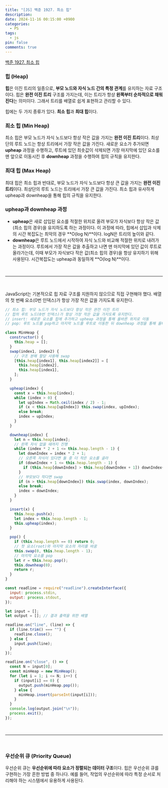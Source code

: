 ```yaml
---
title: "[JS] 백준 1927. 최소 힙"
description: 
date: 2024-11-16 00:15:00 +0900
categories:
  - PS
tags:
  - js
pin: false
comments: true
---
```

[백준 1927. 최소 힙](https://www.acmicpc.net/problem/1927)
<br/>
### 힙 (Heap)

**힙**은 이진 트리의 일종으로, **부모 노드와 자식 노드 간의 특정 관계**를 유지하는 자료 구조이다. 힙은 **완전 이진 트리** 구조를 가지는데, 이는 트리가 항상 **왼쪽부터 순차적으로 채워진다**는 의미이다. 그래서 트리를 배열로 쉽게 표현하고 관리할 수 있다.

힙에는 두 가지 종류가 있다. **최소 힙**과 **최대 힙**이다. 

### 최소 힙 (Min Heap)

최소 힙은 부모 노드가 자식 노드보다 항상 작은 값을 가지는 **완전 이진 트리**이다. 최상단의 루트 노드는 항상 트리에서 가장 작은 값을 가진다. 새로운 요소가 추가되면 **upheap** 과정을 수행하고, 루트에 있던 최솟값이 삭제되면 가장 마지막에 있던 요소를 맨 앞으로 이동시킨 후 **downheap** 과정을 수행하여 힙의 규칙을 유지한다.

### 최대 힙 (Max Heap)

최대 힙은 최소 힙과 반대로, 부모 노드가 자식 노드보다 항상 큰 값을 가지는 **완전 이진 트리**이다. 최상단의 루트 노드는 트리에서 가장 큰 값을 가진다. 최소 힙과 유사하게 upheap과 downheap을 통해 힙의 규칙을 유지한다.

### upheap과 downheap 과정

- **upheap**은 새로 삽입된 요소를 적절한 위치로 올려 부모가 자식보다 항상 작은 값(최소 힙의 경우)을 유지하도록 하는 과정이다. 이 과정에 따라, 힙에서 삽입과 삭제의 시간 복잡도는 최악의 경우 **O(log N)**이다. logN은 트리의 높이와 같다.
- **downheap**은 루트 노드에서 시작하여 자식 노드와 비교해 적절한 위치로 내려가는 과정이다. 루트에서 가장 작은 값을 추출하고 나면 맨 마지막에 있던 값이 루트로 올라가는데, 이때 부모가 자식보다 작은 값(최소 힙의 경우)을 항상 유지하기 위해 사용된다. 시간복잡도는 upheap과 동일하게 **O(log N)**이다.

<br/>

___
<br/>

JavaScript는 기본적으로 힙 자료 구조를 지원하지 않으므로 직접 구현해야 했다. 배열의 첫 번째 요소(0번 인덱스)가 항상 가장 작은 값을 가지도록 유지한다.

```js
// 최소 힙: 부모 노드가 자식 노드보다 항상 작은 완전 이진 트리
// 힙의 루트 노드(0번 인덱스)가 항상 가장 작은 값을 가지도록 유지한다.
// insert: 새로운 요소를 힙에 추가하고 upheap 과정을 통해 올바른 위치로 이동
// pop: 루트 노드를 pop하고 마지막 노드를 루트로 이동한 뒤 downheap 과정을 통해 올바른 위치로 이동

class MinHeap {
  constructor() {
    this.heap = [];
  }
  swap(index1, index2) {
    // 구조 분해 할당 사용해 swap
    [this.heap[index1], this.heap[index2]] = [
      this.heap[index2],
      this.heap[index1],
    ];
  }

  upheap(index) {
    const x = this.heap[index];
    while (index > 0) {
      let upIndex = Math.ceil(index / 2) - 1;
      if (x < this.heap[upIndex]) this.swap(index, upIndex);
      else break;
      index = upIndex;
    }
  }

  downheap(index) {
    let n = this.heap[index];
    // 왼쪽 자식 없을 때까지 진행
    while (index * 2 + 1 <= this.heap.length - 1) {
      let downIndex = index * 2 + 1;
      // 오른쪽 자식이 있다면 둘 중 더 작은 요소를 골라
      if (downIndex + 1 <= this.heap.length - 1) {
        if (this.heap[downIndex] > this.heap[downIndex + 1]) downIndex++;
      }
      // 부모보다 작다면 swap
      if (n > this.heap[downIndex]) this.swap(index, downIndex);
      else break;
      index = downIndex;
    }
  }

  insert(x) {
    this.heap.push(x);
    let index = this.heap.length - 1;
    this.upheap(index);
  }

  pop() {
    if (this.heap.length == 0) return 0;
    // 첫 요소(root)와 마지막 요소의 자리를 바꿈
    this.swap(0, this.heap.length - 1);
    // 마지막 요소를 pop
    let r = this.heap.pop();
    this.downheap(0);
    return r;
  }
}

const readline = require("readline").createInterface({
  input: process.stdin,
  output: process.stdout,
});

let input = [];
let output = []; // 결과 출력을 위한 배열

readline.on("line", (line) => {
  if (line.trim() === "") {
    readline.close();
  } else {
    input.push(line);
  }
});

readline.on("close", () => {
  const N = input[0];
  const minHeap = new MinHeap();
  for (let i = 1; i <= N; i++) {
    if (input[i] == 0) {
      output.push(minHeap.pop());
    } else {
      minHeap.insert(parseInt(input[i]));
    }
  }
  console.log(output.join("\n"));
  process.exit();
});

```

<br/>

___

<br/>

### 우선순위 큐 (Priority Queue)

우선순위 큐는 **우선순위에 따라 요소가 정렬되는 데이터 구조**이다. 힙은 우선순위 큐를 구현하는 가장 흔한 방법 중 하나다. 예를 들어, 작업의 우선순위에 따라 특정 순서로 처리해야 하는 시스템에서 유용하게 사용된다.